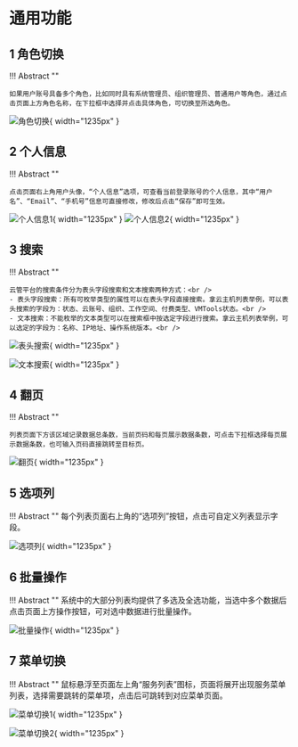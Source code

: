# 通用功能
## 1 角色切换

!!! Abstract ""

    如果用户账号具备多个角色，比如同时具有系统管理员、组织管理员、普通用户等角色，通过点击页面上方角色名称，在下拉框中选择并点击具体角色，可切换至所选角色。
     
![角色切换](../img/user_manual/角色切换.png){ width="1235px" }

## 2 个人信息

!!! Abstract ""

    点击页面右上角用户头像，“个人信息”选项，可查看当前登录账号的个人信息，其中“用户名”、“Email”、“手机号”信息可直接修改，修改后点击“保存”即可生效。

![个人信息1](../img/user_manual/个人信息1.png){ width="1235px" }
![个人信息2](../img/user_manual/个人信息2.png){ width="1235px" }

## 3 搜索

!!! Abstract ""

    云管平台的搜索条件分为表头字段搜索和文本搜索两种方式：<br />
    - 表头字段搜索：所有可枚举类型的属性可以在表头字段直接搜索。拿云主机列表举例，可以表头搜索的字段为：状态、云账号、组织、工作空间、付费类型、VMTools状态。<br />
    - 文本搜索：不能枚举的文本类型可以在搜索框中按选定字段进行搜索。拿云主机列表举例，可以选定的字段为：名称、IP地址、操作系统版本。<br />

![表头搜索](../img/user_manual/表头搜索.png){ width="1235px" }

![文本搜索](../img/user_manual/文本搜索.png){ width="1235px" }

## 4 翻页

!!! Abstract ""

    列表页面下方该区域记录数据总条数，当前页码和每页展示数据条数，可点击下拉框选择每页展示数据条数，也可输入页码直接跳转至目标页。

![翻页](../img/user_manual/翻页.png){ width="1235px" }

## 5 选项列

!!! Abstract ""
    每个列表页面右上角的“选项列”按钮，点击可自定义列表显示字段。

![选项列](../img/user_manual/选项列.png){ width="1235px" }

## 6 批量操作

!!! Abstract ""
    系统中的大部分列表均提供了多选及全选功能，当选中多个数据后点击页面上方操作按钮，可对选中数据进行批量操作。

![批量操作](../img/user_manual/批量操作.png){ width="1235px" }

## 7 菜单切换

!!! Abstract ""
    鼠标悬浮至页面左上角“服务列表”图标，页面将展开出现服务菜单列表，选择需要跳转的菜单项，点击后可跳转到对应菜单页面。

![菜单切换1](../img/user_manual/菜单切换1.png){ width="1235px" }

![菜单切换2](../img/user_manual/菜单切换2.png){ width="1235px" }